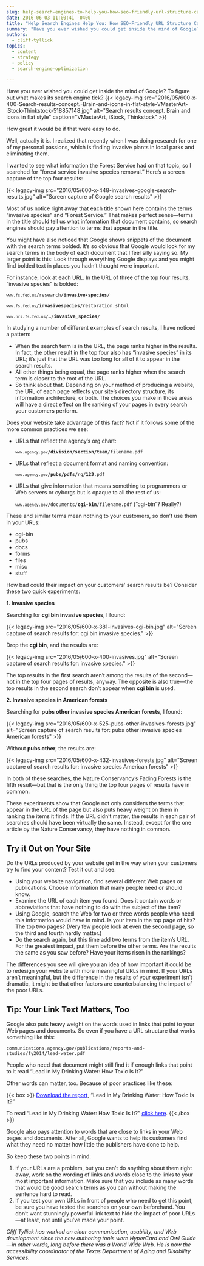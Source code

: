 ```yaml
---
slug: help-search-engines-to-help-you-how-seo-friendly-url-structure-can-boost-your-rankings
date: 2016-06-03 11:00:41 -0400
title: "Help Search Engines Help You: How SEO-Friendly URL Structure Can Boost Your Rankings"
summary: "Have you ever wished you could get inside the mind of Google? To figure out what makes its search engine tick? How great it would be if that were easy to do. Well, actually it is."
authors:
  - cliff-tyllick
topics:
  - content
  - strategy
  - policy
  - search-engine-optimization

---
```


Have you ever wished you could get inside the mind of Google? To figure out what makes its search engine tick? {{< legacy-img src="2016/05/600-x-400-Search-results-concept.-Brain-and-icons-in-flat-style-VMasterArt-iStock-Thinkstock-518857148.jpg" alt="Search results concept. Brain and icons in flat style" caption="VMasterArt, iStock, Thinkstock" >}}

How great it would be if that were easy to do.

Well, actually it is. I realized that recently when I was doing research for one of my personal passions, which is finding invasive plants in local parks and eliminating them.

I wanted to see what information the Forest Service had on that topic, so I searched for “forest service invasive species removal.” Here’s a screen capture of the top four results:

{{< legacy-img src="2016/05/600-x-448-invasives-google-search-results.jpg" alt="Screen capture of Google search results" >}}

Most of us notice right away that each title shown here contains the terms “invasive species” and “Forest Service.” That makes perfect sense—terms in the title should tell us what information that document contains, so search engines should pay attention to terms that appear in the title.

You might have also noticed that Google shows snippets of the document with the search terms bolded. It’s so obvious that Google would look for my search terms in the body of each document that I feel silly saying so. My larger point is this: Look through everything Google displays and you might find bolded text in places you hadn’t thought were important.

For instance, look at each URL. In the URL of three of the top four results, “invasive species” is bolded:

<code>`www.fs.fed.us`/research/**invasive-species**/</code>

<code>`www.fs.fed.us`/**invasivespecies**/restoration.shtml</code>

<code>`www.nrs.fs.fed.us`/&#8230;/**invasive_species**/</code>

In studying a number of different examples of search results, I have noticed a pattern:

- When the search term is in the URL, the page ranks higher in the results. In fact, the other result in the top four also has “invasive species” in its URL; it’s just that the URL was too long for all of it to appear in the search results.
- All other things being equal, the page ranks higher when the search term is closer to the root of the URL.
- So think about that. Depending on your method of producing a website, the URL of each page reflects your site’s directory structure, its information architecture, or both. The choices you make in those areas will have a direct effect on the ranking of your pages in every search your customers perform.

Does your website take advantage of this fact? Not if it follows some of the more common practices we see:

- URLs that reflect the agency’s org chart:

  <code>`www.agency.gov`/**division/section/team**/filename.pdf</code>

- URLs that reflect a document format and naming convention:

  <code>`www.agency.gov`/<strong>pubs/pdfs</strong>/rg/<strong>123</strong>.pdf</code>

- URLs that give information that means something to programmers or Web servers or cyborgs but is opaque to all the rest of us:

  <code>`www.agency.gov`/documents/<strong>cgi-bin</strong>/filename.pdf</code> (“cgi-bin”? Really?)

These and similar terms mean nothing to your customers, so don’t use them in your URLs:

- cgi-bin
- pubs
- docs
- forms
- files
- misc
- stuff

How bad could their impact on your customers’ search results be? Consider these two quick experiments:

**1. Invasive species**

Searching for <strong>cgi bin invasive species</strong>, I found:
  
{{< legacy-img src="2016/05/600-x-381-invasives-cgi-bin.jpg" alt="Screen capture of search results for: cgi bin invasive species." >}}
  
Drop the <strong>cgi bin</strong>, and the results are:

{{< legacy-img src="2016/05/600-x-400-invasives.jpg" alt="Screen capture of search results for: invasive species." >}}

The top results in the first search aren’t among the results of the second—not in the top four pages of results, anyway. The opposite is also true—the top results in the second search don’t appear when <strong>cgi bin</strong> is used.

**2. Invasive species in American forests**

Searching for <strong>pubs other invasive species American forests</strong>, I found:

{{< legacy-img src="2016/05/600-x-525-pubs-other-invasives-forests.jpg" alt="Screen capture of search results for: pubs other invasive species American forests" >}}

Without <strong>pubs other</strong>, the results are:

{{< legacy-img src="2016/05/600-x-432-invasives-forests.jpg" alt="Screen capture of search results for: invasive species American forests" >}}

In both of these searches, the Nature Conservancy’s Fading Forests is the fifth result—but that is the only thing the top four pages of results have in common.

These experiments show that Google not only considers the terms that appear in the URL of the page but also puts heavy weight on them in ranking the items it finds. If the URL didn’t matter, the results in each pair of searches should have been virtually the same. Instead, except for the one article by the Nature Conservancy, they have nothing in common.
        
## Try it Out on Your Site

Do the URLs produced by your website get in the way when your customers try to find your content? Test it out and see:

- Using your website navigation, find several different Web pages or publications. Choose information that many people need or should know.
- Examine the URL of each item you found. Does it contain words or abbreviations that have nothing to do with the subject of the item?
- Using Google, search the Web for two or three words people who need this information would have in mind. Is your item in the top page of hits? The top two pages? (Very few people look at even the second page, so the third and fourth hardly matter.)
- Do the search again, but this time add two terms from the item’s URL. For the greatest impact, put them before the other terms. Are the results the same as you saw before? Have your items risen in the rankings?

The differences you see will give you an idea of how important it could be to redesign your website with more meaningful URLs in mind. If your URLs aren’t meaningful, but the difference in the results of your experiment isn’t dramatic, it might be that other factors are counterbalancing the impact of the poor URLs.

## Tip: Your Link Text Matters, Too

Google also puts heavy weight on the words used in links that point to your Web pages and documents. So even if you have a URL structure that works something like this:

<code>communications.agency.gov/publications/reports-and-studies/fy2014/lead-water.pdf</code>

People who need that document might still find it if enough links that point to it read “Lead in My Drinking Water: How Toxic Is It?”

Other words can matter, too. Because of poor practices like these:

{{< box >}}
<span style="text-decoration: underline"><span style="color: #0000ff;text-decoration: underline">Download the report</span></span>, “Lead in My Drinking Water: How Toxic Is It?”

To read “Lead in My Drinking Water: How Toxic Is It?” <span style="text-decoration: underline"><span style="color: #0000ff;text-decoration: underline">click here</span></span>.
{{< /box >}}

Google also pays attention to words that are close to links in your Web pages and documents. After all, Google wants to help its customers find what they need no matter how little the publishers have done to help.

So keep these two points in mind:

1. If your URLs are a problem, but you can’t do anything about them right away, work on the wording of links and words close to the links to your most important information. Make sure that you include as many words that would be good search terms as you can without making the sentence hard to read.
2. If you test your own URLs in front of people who need to get this point, be sure you have tested the searches on your own beforehand. You don’t want stunningly powerful link text to hide the impact of poor URLs—at least, not until you’ve made your point.

_Cliff Tyllick has worked on clear communication, usability, and Web development since the new authoring tools were HyperCard and Owl Guide—in other words, long before there was a World Wide Web. He is now the accessibility coordinator of the Texas Department of Aging and Disability Services._
